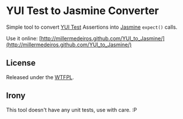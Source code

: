 
# YUI Test to Jasmine Converter #

Simple tool to convert [YUI Test](http://yuilibrary.com/yui/docs/test/) Assertions into [Jasmine](http://pivotal.github.com/jasmine/) `expect()` calls.

Use it online: [http://millermedeiros.github.com/YUI_to_Jasmine/](http://millermedeiros.github.com/YUI_to_Jasmine/)


## License ##

Released under the [WTFPL](http://sam.zoy.org/wtfpl/).


## Irony ##

This tool doesn't have any unit tests, use with care. :P
